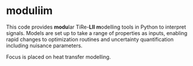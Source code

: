 # moduliim

This code provides **modu**lar TiRe-**LII** **m**odelling tools in Python to interpret signals. Models are set up to take a range of properties as inputs, enabling rapid changes to optimization routines and uncertainty quantification including nuisance parameters.

Focus is placed on heat transfer modelling. 